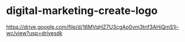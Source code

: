 # digital-marketing-create-logo
https://drive.google.com/file/d/16MVqHZ7U3cgAo0vm3tnf3AHiQmS1j-wc/view?usp=drivesdk
